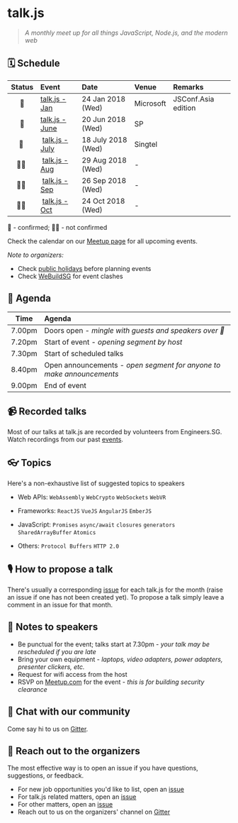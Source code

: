 # talk.js

> _A monthly meet up for all things JavaScript, Node.js, and the modern web_

## 🗓 Schedule

 Status | Event   | Date                         | Venue  | Remarks |
:------:|:--------|:-----------------------------|:-------|:--------|
 🤘 | [talk.js - Jan][6] | 24 Jan 2018 (Wed)  | Microsoft | JSConf.Asia edition
 🤘 | [talk.js - June][11] | 20 Jun 2018 (Wed)  | SP | 
 🤘 | [talk.js - July][12] | 18 July 2018 (Wed)  | Singtel | 
 🤷‍♀️ | [talk.js - Aug][#] | 29 Aug 2018 (Wed)  | - | 
 🤷‍♀️ | [talk.js - Sep][#] | 26 Sep 2018 (Wed)  | - | 
 🤷‍♀️ | [talk.js - Oct][#] | 24 Oct 2018 (Wed)  | - | 

🤘 - confirmed; 🤷‍♀️ - not confirmed

[#]: https://github.com/SingaporeJS/talk.js/issues/ "talk.js"
[6]: https://github.com/SingaporeJS/talk.js/issues/6 "talk.js - January 2018"
[11]: https://github.com/SingaporeJS/talk.js/issues/11 "talk.js - June 2018"
[12]: https://github.com/SingaporeJS/talk.js/issues/12 "talk.js - July 2018"

Check the calendar on our [Meetup page](https://www.meetup.com/Singapore-JS/events/) for all upcoming events.

_Note to organizers:_
- Check [public holidays](http://www.mom.gov.sg/employment-practices/public-holidays) before planning events
- Check [WeBuildSG](https://webuild.sg) for event clashes

## 📅 Agenda

Time   | Agenda
------ | :-----
7.00pm | Doors open - _mingle with guests and speakers over 🍕_
7.20pm | Start of event - _opening segment by host_
7.30pm | Start of scheduled talks
8.40pm | Open announcements - _open segment for anyone to make announcements_
9.00pm | End of event

## 📹 Recorded talks

Most of our talks at talk.js are recorded by volunteers from Engineers.SG. Watch recordings from our past [events](https://engineers.sg/organization/singaporejs).

## 👓 Topics

Here's a non-exhaustive list of suggested topics to speakers

- Web APIs: `WebAssembly` `WebCrypto` `WebSockets` `WebVR`

- Frameworks: `ReactJS` `VueJS` `AngularJS` `EmberJS`

- JavaScript: `Promises` `async/await` `closures` `generators` `SharedArrayBuffer` `Atomics`

- Others: `Protocol Buffers` `HTTP 2.0`

## 🎙 How to propose a talk

There's usually a corresponding [issue](https://github.com/SingaporeJS/talk.js/issues) for each talk.js for the month (raise an issue if one has not been created yet). To propose a talk simply leave a comment in an issue for that month.

## 📝 Notes to speakers

- Be punctual for the event; talks start at 7.30pm - _your talk may be rescheduled if you are late_
- Bring your own equipment - _laptops, video adapters, power adapters, presenter clickers, etc._
- Request for wifi access from the host
- RSVP on [Meetup.com](https://www.meetup.com/Singapore-JS) for the event - _this is for building security clearance_

## 👋 Chat with our community

Come say hi to us on [Gitter](https://gitter.im/SingaporeJS/home).

## 💬 Reach out to the organizers

The most effective way is to open an issue if you have questions, suggestions, or feedback.

- For new job opportunities you'd like to list, open an [issue](https://github.com/SingaporeJS/jobs/issues/new)
- For talk.js related matters, open an [issue](https://github.com/SingaporeJS/talk.js/issues/new)
- For other matters, open an [issue](https://github.com/SingaporeJS/organizers/issues/new)
- Reach out to us on the organizers' channel on [Gitter](https://gitter.im/SingaporeJS/organizers)
